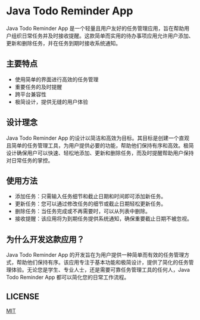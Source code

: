 # Java Todo Reminder App

Java Todo Reminder App 是一个轻量且用户友好的任务管理应用，旨在帮助用户组织日常任务并及时接收提醒。这款简单而实用的待办事项应用允许用户添加、更新和删除任务，并在任务到期时接收系统通知。

## 主要特点

- 使用简单的界面进行高效的任务管理
- 重要任务的及时提醒
- 跨平台兼容性
- 极简设计，提供无缝的用户体验

## 设计理念

Java Todo Reminder App 的设计以简洁和高效为目标。其目标是创建一个直观且简单的任务管理工具，为用户提供必要的功能，帮助他们保持有序和高效。极简设计确保用户可以快速、轻松地添加、更新和删除任务，而及时提醒帮助用户保持对日常任务的掌控。

## 使用方法

- 添加任务：只需输入任务细节和截止日期和时间即可添加新任务。
- 更新任务：您可以通过修改任务的细节或截止日期轻松更新任务。
- 删除任务：当任务完成或不再需要时，可以从列表中删除。
- 接收提醒：该应用将为到期任务提供系统通知，确保重要截止日期不被忽视。

## 为什么开发这款应用？

Java Todo Reminder App 的开发旨在为用户提供一种简单而有效的任务管理方式，帮助他们保持有序。该应用专注于基本功能和极简设计，提供了简化的任务管理体验。无论您是学生、专业人士，还是需要可靠任务管理工具的任何人，Java Todo Reminder App 都可以简化您的日常工作流程。

## LICENSE

[MIT](../LICENSE)
